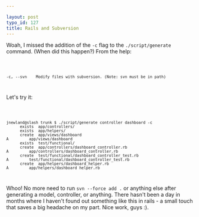 ```yaml
---

layout: post
typo_id: 127
title: Rails and Subversion
---
```

Woah, I missed the addition of the `-c` flag to the `./script/generate`
command. (When did this happen?) From the help:

<code>

    -c, --svn    Modify files with subversion. (Note: svn must be in path)

</code>

Let's try it:

<code>

    jnewland@slash trunk $ ./script/generate controller dashboard -c
          exists  app/controllers/
          exists  app/helpers/
          create  app/views/dashboard
    A         app/views/dashboard
          exists  test/functional/
          create  app/controllers/dashboard_controller.rb
    A         app/controllers/dashboard_controller.rb
          create  test/functional/dashboard_controller_test.rb
    A         test/functional/dashboard_controller_test.rb
          create  app/helpers/dashboard_helper.rb
    A         app/helpers/dashboard_helper.rb

</code>

Whoo! No more need to run `svn --force add .` or anything else after
generating a model, controller, or anything. There hasn't been a day in
months where I haven't found out something like this in rails - a small
touch that saves a big headache on my part. Nice work, guys :).
